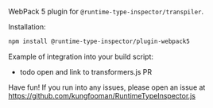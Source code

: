 WebPack 5 plugin for `@runtime-type-inspector/transpiler`.

Installation:

```sh
npm install @runtime-type-inspector/plugin-webpack5
```

Example of integration into your build script:

- todo open and link to transformers.js PR

Have fun! If you run into any issues, please open an issue at https://github.com/kungfooman/RuntimeTypeInspector.js
